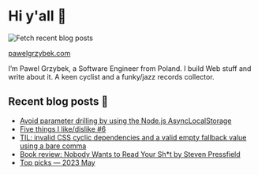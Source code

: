 # Hi y'all 👋

![Fetch recent blog posts](https://github.com/pawelgrzybek/pawelgrzybek/workflows/Fetch%20recent%20blog%20posts/badge.svg)

[pawelgrzybek.com](https://pawelgrzybek.com)

I’m Pawel Grzybek, a Software Engineer from Poland. I build Web stuff and write about it. A keen cyclist and a funky/jazz records collector.

## Recent blog posts 📝

<!-- FEED-START -->
- [Avoid parameter drilling by using the Node.js AsyncLocalStorage](https://pawelgrzybek.com/avoid-parameter-drilling-by-using-the-node-js-asynclocalstorage/)
- [Five things I like/dislike #6](https://pawelgrzybek.com/five-things-i-like-dislike-6/)
- [TIL: invalid CSS cyclic dependencies and a valid empty fallback value using a bare comma](https://pawelgrzybek.com/til-invalid-css-cyclic-dependencies-and-a-valid-empty-fallback-value-using-a-bare-comma/)
- [Book review: Nobody Wants to Read Your Sh*t by Steven Pressfield](https://pawelgrzybek.com/book-review-nobody-wants-to-read-your-shit-by-steven-pressfield/)
- [Top picks — 2023 May](https://pawelgrzybek.com/top-picks-2023-may/)
<!-- FEED-END -->